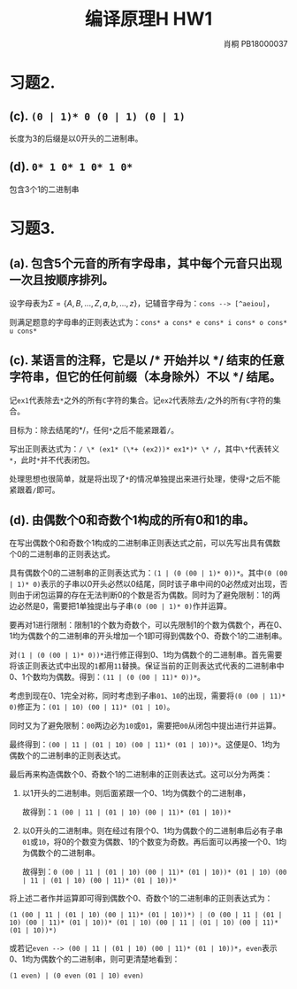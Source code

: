 <center><b><font size = 6>编译原理H HW1</font></b></center>
<p align = 'right'>肖桐 PB18000037</p>



# 习题2.

## (c). `(0 | 1)* 0 (0 | 1) (0 | 1)`

长度为3的后缀是以0开头的二进制串。

## (d). `0* 1 0* 1 0* 1 0*`

包含3个1的二进制串

# 习题3.

## (a). 包含5个元音的所有字母串，其中每个元音只出现一次且按顺序排列。

设字母表为$\Sigma = \{A, B, ..., Z, a, b, ..., z\}$，记辅音字母为：`cons --> [^aeiou]`，

则满足题意的字母串的正则表达式为：`cons* a cons* e cons* i cons* o cons* u cons*`

## (c). 某语言的注释，它是以 /* 开始并以 */ 结束的任意字符串，但它的任何前缀（本身除外）不以 */ 结尾。

记`ex1`代表除去`*`之外的所有`C`字符的集合。记`ex2`代表除去`/`之外的所有`C`字符的集合。

目标为：除去结尾的\*/，任何`*`之后不能紧跟着`/`。

写出正则表达式为：`/ \* (ex1* (\*+ (ex2))* ex1*)* \* /`，其中`\*`代表转义`*`，此时`*`并不代表闭包。

处理思想也很简单，就是将出现了`*`的情况单独提出来进行处理，使得`*`之后不能紧跟着`/`即可。

## (d). 由偶数个0和奇数个1构成的所有0和1的串。

在写出偶数个0和奇数个1构成的二进制串正则表达式之前，可以先写出具有偶数个0的二进制串的正则表达式。

具有偶数个0的二进制串的正则表达式为：`(1 | (0 (00 | 1)* 0))*`。其中`(0 (00 | 1)* 0)`表示的子串以0开头必然以0结尾，同时该子串中间的0必然成对出现，否则由于闭包运算的存在无法判断0的个数是否为偶数。同时为了避免限制：1的两边必然是0，需要把1单独提出与子串`(0 (00 | 1)* 0)`作并运算。

要再对1进行限制：限制1的个数为奇数个，可以先限制1的个数为偶数个，再在0、1均为偶数个的二进制串的开头增加一个1即可得到偶数个0、奇数个1的二进制串。

对`(1 | (0 (00 | 1)* 0))*`进行修正得到0、1均为偶数个的二进制串。首先需要将该正则表达式中出现的`1`都用`11`替换。保证当前的正则表达式代表的二进制串中0、1个数均为偶数。得到：`(11 | (0 (00 | 11)* 0))*`。

考虑到现在0、1完全对称，同时考虑到子串`01`、`10`的出现，需要将`(0 (00 | 11)* 0)`修正为：`(01 | 10) (00 | 11)* (01 | 10)`。

同时又为了避免限制：`00`两边必为`10`或`01`，需要把`00`从闭包中提出进行并运算。

最终得到：`(00 | 11 | (01 | 10) (00 | 11)* (01 | 10))*`。这便是0、1均为偶数个的二进制串的正则表达式。

最后再来构造偶数个0、奇数个1的二进制串的正则表达式。这可以分为两类：

1. 以1开头的二进制串。则后面紧跟一个0、1均为偶数个的二进制串，

   故得到：`1 (00 | 11 | (01 | 10) (00 | 11)* (01 | 10))*`

2. 以0开头的二进制串。则在经过有限个0、1均为偶数个的二进制串后必有子串`01`或`10`，将0的个数变为偶数、1的个数变为奇数。再后面可以再接一个0、1均为偶数个的二进制串。

   故得到：`0 (00 | 11 | (01 | 10) (00 | 11)* (01 | 10))* (01 | 10) (00 | 11 | (01 | 10) (00 | 11)* (01 | 10))*`

将上述二者作并运算即可得到偶数个0、奇数个1的二进制串的正则表达式为：

`(1 (00 | 11 | (01 | 10) (00 | 11)* (01 | 10))*) | (0 (00 | 11 | (01 | 10) (00 | 11)* (01 | 10))* (01 | 10) (00 | 11 | (01 | 10) (00 | 11)* (01 | 10))*)`

或若记`even --> (00 | 11 | (01 | 10) (00 | 11)* (01 | 10))*`，`even`表示0、1均为偶数个的二进制串，则可更清楚地看到：

`(1 even) | (0 even (01 | 10) even)`